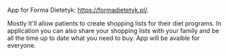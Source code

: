 App for Forma Dietetyk: https://formadietetyk.pl/.

Mostly It'll allow patients to create shopping lists for their diet programs.
In application you can also share your shopping lists with your family and be all the time up to date what
you need to buy. App will be avaible for everyone. 
